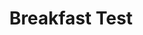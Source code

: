 ---
title: "Breakfast Test"
price: "$16.00"
category: "Breakfast"
img: "src/images/menu/burrito.jpg"
desc: "Tender seared steak full of flavor with grilled peppers and onions"
---
